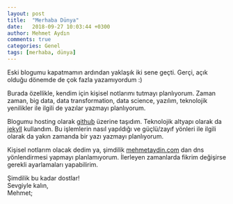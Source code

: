 ```yaml
---
layout: post
title:  "Merhaba Dünya"
date:   2018-09-27 10:03:44 +0300
author: Mehmet Aydın
comments: true
categories: Genel
tags: [merhaba, dünya]
---
```

Eski blogumu kapatmamın ardından yaklaşık iki sene geçti. Gerçi, açık olduğu dönemde de çok fazla yazamıyordum :)

Burada özellikle, kendim için kişisel notlarımı tutmayı planlıyorum. Zaman zaman, big data, data transformation, data science, yazılım, teknolojik yenilikler ile ilgili de yazılar yazmayı planlıyorum.

Blogumu hosting olarak [github](https://github.com) üzerine taşıdım. Teknolojik altyapı olarak da [jekyll](https://jekyllrb.com) kullandım. Bu işlemlerin nasıl yapıldığı ve güçlü/zayıf yönleri ile ilgili olarak da yakın zamanda bir yazı yazmayı planlıyorum.

Kişisel notlarım olacak dedim ya, şimdilik [mehmetaydin.com](http://www.mehmetaydin.com) dan dns yönlendirmesi yapmayı planlamıyorum. İlerleyen zamanlarda fikrim değişirse gerekli ayarlamaları yapabilirim.

Şimdilik bu kadar dostlar!<br>
Sevgiyle kalın,<br>
Mehmet;